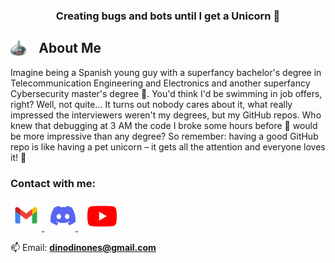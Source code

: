 <h3 align="center">Creating bugs and bots until I get a Unicorn 🦄</h3>

<!-- #################### ABOUT ME #################### -->

<h2>
    <img src="https://raw.githubusercontent.com/Dinones/Repository-Images/master/Cover%20Page/Metal%20Slime.png" width="25px" align="top"/>
    ⠀About Me
</h2>

Imagine being a Spanish young guy with a superfancy bachelor's degree in Telecommunication Engineering and Electronics and another superfancy Cybersecurity master's degree 🚀. You'd think I'd be swimming in job offers, right? Well, not quite... It turns out nobody cares about it, what really impressed the interviewers weren't my degrees, but my GitHub repos. Who knew that debugging at 3 AM the code I broke some hours before 👾 would be more impressive than any degree? So remember: having a good GitHub repo is like having a pet unicorn – it gets all the attention and everyone loves it! 🦄 

<h3 align="left">Contact with me:</h3>

<div align="left">
    <a href="mailto:dinodinones@gmail.com" target="_blank" style="margin-right: 10px;">
        <img src="https://raw.githubusercontent.com/Dinones/Repository-Images/master/Cover%20Page/SVG/Gmail.svg" height="50" alt="Gmail"/>
    </a>
    <a href="mailto:dinodinones@gmail.com" target="_blank" style="margin-right: 15px;">
        <img src="https://raw.githubusercontent.com/Dinones/Repository-Images/master/Cover%20Page/SVG/Discord.svg" height="40" alt="Discord"/>
    </a>
    <a href="mailto:dinodinones@gmail.com" target="_blank">
        <img src="https://raw.githubusercontent.com/Dinones/Repository-Images/master/Cover%20Page/SVG/Youtube.svg" height="47" alt="Youtube"/>
    </a>
</div>

📫 Email: **dinodinones@gmail.com**


<!-- 
<h3 align="left">Languages and Tools:</h3>
<p align="left"> <a href="https://www.arduino.cc/" target="_blank" rel="noreferrer"> <img src="https://cdn.worldvectorlogo.com/logos/arduino-1.svg" alt="arduino" width="40" height="40"/> </a> <a href="https://flask.palletsprojects.com/" target="_blank" rel="noreferrer"> <img src="https://www.vectorlogo.zone/logos/pocoo_flask/pocoo_flask-icon.svg" alt="flask" width="40" height="40"/> </a> <a href="https://git-scm.com/" target="_blank" rel="noreferrer"> <img src="https://www.vectorlogo.zone/logos/git-scm/git-scm-icon.svg" alt="git" width="40" height="40"/> </a> <a href="https://www.linux.org/" target="_blank" rel="noreferrer"> <img src="https://raw.githubusercontent.com/devicons/devicon/master/icons/linux/linux-original.svg" alt="linux" width="40" height="40"/> </a> <a href="https://opencv.org/" target="_blank" rel="noreferrer"> <img src="https://www.vectorlogo.zone/logos/opencv/opencv-icon.svg" alt="opencv" width="40" height="40"/> </a> <a href="https://www.python.org" target="_blank" rel="noreferrer"> <img src="https://raw.githubusercontent.com/devicons/devicon/master/icons/python/python-original.svg" alt="python" width="40" height="40"/> </a> <a href="https://www.qt.io/" target="_blank" rel="noreferrer"> <img src="https://upload.wikimedia.org/wikipedia/commons/0/0b/Qt_logo_2016.svg" alt="qt" width="40" height="40"/> </a> <a href="https://www.sqlite.org/" target="_blank" rel="noreferrer"> <img src="https://www.vectorlogo.zone/logos/sqlite/sqlite-icon.svg" alt="sqlite" width="40" height="40"/> </a> </p>

<div align="left">
  <img src="https://cdn.jsdelivr.net/gh/devicons/devicon/icons/python/python-original.svg" height="40" alt="python logo"  />
  <img width="12" />
  <img src="https://cdn.jsdelivr.net/gh/devicons/devicon/icons/opencv/opencv-original.svg" height="40" alt="opencv logo"  />
  <img width="12" />
  <img src="https://cdn.jsdelivr.net/gh/devicons/devicon/icons/git/git-original.svg" height="40" alt="git logo"  />
  <img width="12" />
  <img src="https://cdn.jsdelivr.net/gh/devicons/devicon/icons/linux/linux-original.svg" height="40" alt="linux logo"  />
  <img width="12" />
  <img src="https://cdn.jsdelivr.net/gh/devicons/devicon/icons/raspberrypi/raspberrypi-original.svg" height="40" alt="raspberrypi logo"  />
  <img width="12" />
  <img src="https://cdn.jsdelivr.net/gh/devicons/devicon/icons/qt/qt-original.svg" height="40" alt="qt logo"  />
  <img width="12" />
  <img src="https://cdn.jsdelivr.net/gh/devicons/devicon/icons/sqlite/sqlite-original.svg" height="40" alt="sqlite logo"  />
</div> -->
